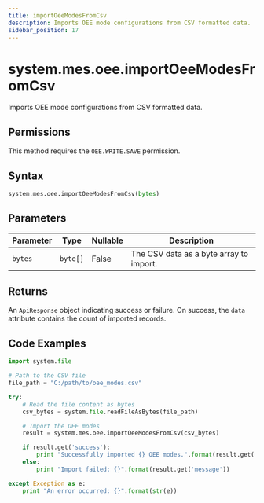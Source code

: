 ```yaml
---
title: importOeeModesFromCsv
description: Imports OEE mode configurations from CSV formatted data.
sidebar_position: 17
---
```


# system.mes.oee.importOeeModesFromCsv

Imports OEE mode configurations from CSV formatted data.

## Permissions

This method requires the `OEE.WRITE.SAVE` permission.

## Syntax

```python
system.mes.oee.importOeeModesFromCsv(bytes)
```

## Parameters

| Parameter | Type     | Nullable | Description                             |
| --------- | -------- | -------- | --------------------------------------- |
| `bytes`   | `byte[]` | False    | The CSV data as a byte array to import. |

## Returns

An `ApiResponse` object indicating success or failure. On success, the `data` attribute contains the count of imported records.

## Code Examples

```python
import system.file

# Path to the CSV file
file_path = "C:/path/to/oee_modes.csv"

try:
    # Read the file content as bytes
    csv_bytes = system.file.readFileAsBytes(file_path)

    # Import the OEE modes
    result = system.mes.oee.importOeeModesFromCsv(csv_bytes)

    if result.get('success'):
        print "Successfully imported {} OEE modes.".format(result.get('data'))
    else:
        print "Import failed: {}".format(result.get('message'))

except Exception as e:
    print "An error occurred: {}".format(str(e))
```
